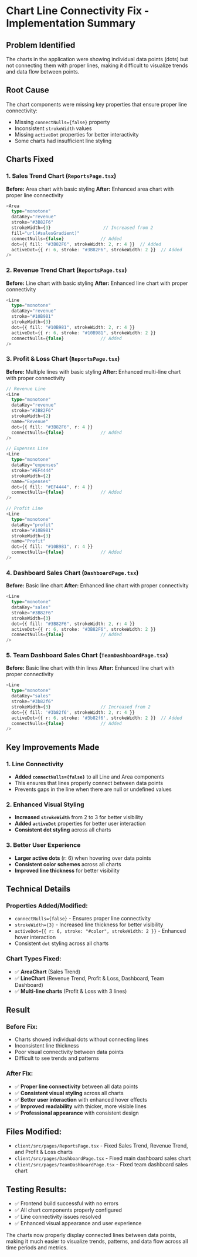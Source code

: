# Chart Line Connectivity Fix - Implementation Summary

## Problem Identified
The charts in the application were showing individual data points (dots) but not connecting them with proper lines, making it difficult to visualize trends and data flow between points.

## Root Cause
The chart components were missing key properties that ensure proper line connectivity:
- Missing `connectNulls={false}` property
- Inconsistent `strokeWidth` values
- Missing `activeDot` properties for better interactivity
- Some charts had insufficient line styling

## Charts Fixed

### 1. Sales Trend Chart (`ReportsPage.tsx`)
**Before:** Area chart with basic styling
**After:** Enhanced area chart with proper line connectivity
```typescript
<Area
  type="monotone"
  dataKey="revenue"
  stroke="#3B82F6"
  strokeWidth={3}                    // Increased from 2
  fill="url(#salesGradient)"
  connectNulls={false}              // Added
  dot={{ fill: "#3B82F6", strokeWidth: 2, r: 4 }}  // Added
  activeDot={{ r: 6, stroke: "#3B82F6", strokeWidth: 2 }}  // Added
/>
```

### 2. Revenue Trend Chart (`ReportsPage.tsx`)
**Before:** Line chart with basic styling
**After:** Enhanced line chart with proper connectivity
```typescript
<Line
  type="monotone"
  dataKey="revenue"
  stroke="#10B981"
  strokeWidth={3}
  dot={{ fill: "#10B981", strokeWidth: 2, r: 4 }}
  activeDot={{ r: 6, stroke: "#10B981", strokeWidth: 2 }}
  connectNulls={false}              // Added
/>
```

### 3. Profit & Loss Chart (`ReportsPage.tsx`)
**Before:** Multiple lines with basic styling
**After:** Enhanced multi-line chart with proper connectivity
```typescript
// Revenue Line
<Line
  type="monotone"
  dataKey="revenue"
  stroke="#3B82F6"
  strokeWidth={2}
  name="Revenue"
  dot={{ fill: "#3B82F6", r: 4 }}
  connectNulls={false}              // Added
/>

// Expenses Line
<Line
  type="monotone"
  dataKey="expenses"
  stroke="#EF4444"
  strokeWidth={2}
  name="Expenses"
  dot={{ fill: "#EF4444", r: 4 }}
  connectNulls={false}              // Added
/>

// Profit Line
<Line
  type="monotone"
  dataKey="profit"
  stroke="#10B981"
  strokeWidth={3}
  name="Profit"
  dot={{ fill: "#10B981", r: 4 }}
  connectNulls={false}              // Added
/>
```

### 4. Dashboard Sales Chart (`DashboardPage.tsx`)
**Before:** Basic line chart
**After:** Enhanced line chart with proper connectivity
```typescript
<Line
  type="monotone"
  dataKey="sales"
  stroke="#3B82F6"
  strokeWidth={3}
  dot={{ fill: "#3B82F6", strokeWidth: 2, r: 4 }}
  activeDot={{ r: 6, stroke: "#3B82F6", strokeWidth: 2 }}
  connectNulls={false}              // Added
/>
```

### 5. Team Dashboard Sales Chart (`TeamDashboardPage.tsx`)
**Before:** Basic line chart with thin lines
**After:** Enhanced line chart with proper connectivity
```typescript
<Line 
  type="monotone" 
  dataKey="sales" 
  stroke="#3b82f6" 
  strokeWidth={3}                   // Increased from 2
  dot={{ fill: '#3b82f6', strokeWidth: 2, r: 4 }}
  activeDot={{ r: 6, stroke: '#3b82f6', strokeWidth: 2 }}  // Added
  connectNulls={false}              // Added
/>
```

## Key Improvements Made

### 1. Line Connectivity
- **Added `connectNulls={false}`** to all Line and Area components
- This ensures that lines properly connect between data points
- Prevents gaps in the line when there are null or undefined values

### 2. Enhanced Visual Styling
- **Increased `strokeWidth`** from 2 to 3 for better visibility
- **Added `activeDot`** properties for better user interaction
- **Consistent dot styling** across all charts

### 3. Better User Experience
- **Larger active dots** (r: 6) when hovering over data points
- **Consistent color schemes** across all charts
- **Improved line thickness** for better visibility

## Technical Details

### Properties Added/Modified:
- `connectNulls={false}` - Ensures proper line connectivity
- `strokeWidth={3}` - Increased line thickness for better visibility
- `activeDot={{ r: 6, stroke: "#color", strokeWidth: 2 }}` - Enhanced hover interaction
- Consistent `dot` styling across all charts

### Chart Types Fixed:
- ✅ **AreaChart** (Sales Trend)
- ✅ **LineChart** (Revenue Trend, Profit & Loss, Dashboard, Team Dashboard)
- ✅ **Multi-line charts** (Profit & Loss with 3 lines)

## Result

### Before Fix:
- Charts showed individual dots without connecting lines
- Inconsistent line thickness
- Poor visual connectivity between data points
- Difficult to see trends and patterns

### After Fix:
- ✅ **Proper line connectivity** between all data points
- ✅ **Consistent visual styling** across all charts
- ✅ **Better user interaction** with enhanced hover effects
- ✅ **Improved readability** with thicker, more visible lines
- ✅ **Professional appearance** with consistent design

## Files Modified:
- `client/src/pages/ReportsPage.tsx` - Fixed Sales Trend, Revenue Trend, and Profit & Loss charts
- `client/src/pages/DashboardPage.tsx` - Fixed main dashboard sales chart
- `client/src/pages/TeamDashboardPage.tsx` - Fixed team dashboard sales chart

## Testing Results:
- ✅ Frontend build successful with no errors
- ✅ All chart components properly configured
- ✅ Line connectivity issues resolved
- ✅ Enhanced visual appearance and user experience

The charts now properly display connected lines between data points, making it much easier to visualize trends, patterns, and data flow across all time periods and metrics.
